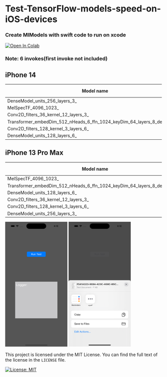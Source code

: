 # Test-TensorFlow-models-speed-on-iOS-devices



### Create MlModels with swift code to run on xcode
<a href="https://github.com/karimkalimu/Test-TensorFlow-models-speed-on-iOS-devices/blob/main/colab/Create%20Tflite_MLModels(xcode)%20Models%20.ipynb" target="_blank" >
  <img src="https://colab.research.google.com/assets/colab-badge.svg" alt="Open In Colab" />
</a>



### Note: 6 invokes(first invoke not included)

## iPhone 14
|                               Model name                                |CoreML-CPU|CoreML-CPU&GPU|CoreML-All|CoreML-CPU&NeuralEngine|Tflite-CPU|Tflite-GPU|
|-------------------------------------------------------------------------|----------|--------------|----------|-----------------------|----------|----------|
|DenseModel_units_256_layers_3_                                           |0.1/<0.1  |0.2/<0.1      |0.3/<0.1  |0.3/0.1                |0.1/<0.1  |NaN       |
|MelSpecTF_4096_1023_                                                     |8.6/0.1   |9.1/0.3       |8.6/0.1   |8.6/0.1                |19.5/1.1  |-/-       |
|Conv2D_filters_36_kernel_12_layers_3_                                    |4.7/0.2   |12.3/2.3      |1.2/0.1   |1.2/0.2                |79.1/0.7  |15.3/3.4  |
|Transformer_embedDim_512_nHeads_6_ffn_1024_keyDim_64_layers_8_deLayers_8_|13.3/1.8  |165.3/2.9     |2.6/0.2   |2.5/0.2                |18.0/0.8  |-/-       |
|Conv2D_filters_128_kernel_3_layers_6_                                    |9.6/2.9   |12.5/3.1      |1.6/0.2   |1.4/0.1                |88.2/0.7  |17.8/4.0  |
|DenseModel_units_128_layers_6_                                           |0.1/<0.1  |0.3/0.1       |0.3/0.1   |0.4/0.1                |0.1/<0.1  |nan       |


## iPhone 13 Pro Max
|                               Model name                                |CoreML-CPU|CoreML-CPU&GPU|CoreML-All|CoreML-CPU&NeuralEngine|Tflite-CPU|Tflite-GPU|
|-------------------------------------------------------------------------|----------|--------------|----------|-----------------------|----------|----------|
|MelSpecTF_4096_1023_                                                     |9.6/1.9   |9.1/0.1       |8.8/<0.1  |8.8/0.1                |19.4/1.2  |-/-       |
|Transformer_embedDim_512_nHeads_6_ffn_1024_keyDim_64_layers_8_deLayers_8_|16.1/6.8  |170.4/5.5     |2.5/0.2   |2.7/0.2                |17.7/0.7  |-/-       |
|DenseModel_units_128_layers_6_                                           |0.1/0.1   |0.3/<0.1      |0.3/<0.1  |0.3/<0.1               |0.1/<0.1  |NaN       |
|Conv2D_filters_36_kernel_12_layers_3_                                    |4.8/0.2   |11.3/3.6      |1.1/0.1   |1.1/0.1                |80.2/1.9  |10.6/2.3  |
|Conv2D_filters_128_kernel_3_layers_6_                                    |8.8/1.0   |9.5/1.5       |1.5/0.1   |1.5/0.1                |89.1/1.8  |15.5/1.9  |
|DenseModel_units_256_layers_3_                                           |0.1/<0.1  |0.2/<0.1      |0.3/<0.1  |0.3/0.1                |0.1/<0.1  |NaN       |

<img src="https://github.com/karimkalimu/Test-TensorFlow-models-speed-on-iOS-devices/blob/main/assets/A.png" width="200" height="400"> <img src="https://github.com/karimkalimu/Test-TensorFlow-models-speed-on-iOS-devices/blob/main/assets/B.png" width="200" height="400">








This project is licensed under the MIT License. You can find the full text of the license in the `LICENSE` file.

[![License: MIT](https://img.shields.io/badge/License-MIT-yellow.svg)](https://github.com/karimkalimu/Test-TensorFlow-models-speed-on-iOS-devices/blob/main/LICENSE)






